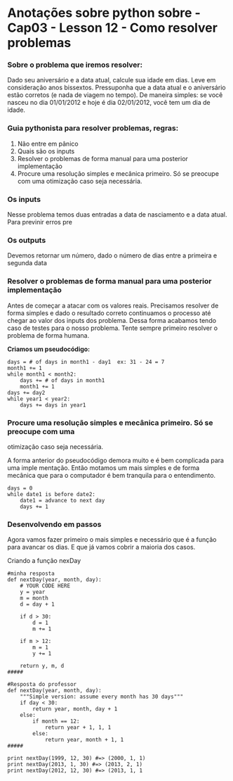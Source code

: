 # Anotações sobre python sobre - Cap03 - Lesson 12 - Como resolver problemas

### Sobre o problema que iremos resolver:

Dado seu aniversário e a data atual, calcule sua idade em dias. Leve em
consideração anos bissextos. Pressuponha que a data atual e o aniversário estão
corretos (e nada de viagem no tempo). De maneira simples: se você nasceu no dia
01/01/2012 e hoje é dia 02/01/2012, você tem um dia de idade.

### Guia pythonista para resolver problemas, regras:

1. Não entre em pânico
2. Quais são os inputs
3. Resolver o problemas de forma manual para uma posterior implementação
4. Procure uma resolução simples e mecânica primeiro. Só se preocupe com uma
otimização caso seja necessária.

### Os inputs

Nesse problema temos duas entradas a data de nasciamento e a data atual. Para
previnir erros pre

### Os outputs

Devemos retornar um número, dado o número de dias entre a primeira e segunda
data

### Resolver o problemas de forma manual para uma posterior implementação

Antes de começar a atacar com os valores reais. Precisamos resolver de forma
simples e dado o resultado correto continuamos o processo até chegar ao valor
dos inputs dos problema. Dessa forma acabamos tendo caso de testes para
o nosso problema.
Tente sempre primeiro resolver o problema de forma humana.

**Criamos um pseudocódigo:**

```
days = # of days in month1 - day1  ex: 31 - 24 = 7
month1 += 1 
while month1 < month2: 
    days += # of days in month1
    month1 += 1
days += day2
while year1 < year2:
    days += days in year1
```

### Procure uma resolução simples e mecânica primeiro. Só se preocupe com uma 
otimização caso seja necessária.

A forma anterior do pseudocódigo demora muito e é bem complicada para uma imple
mentação. Então motamos um mais simples e de forma mecânica que para o computador 
é bem tranquila para o entendimento. 
```
days = 0
while date1 is before date2:
    date1 = advance to next day
    days += 1
```
### Desenvolvendo em passos
Agora vamos fazer primeiro o mais simples e necessário que é a função para avancar
os dias. E que já vamos cobrir a maioria dos casos.

Criando a função nexDay
```
#minha resposta
def nextDay(year, month, day):
    # YOUR CODE HERE
    y = year
    m = month
    d = day + 1
   
    if d > 30:
        d = 1
        m += 1
    
    if m > 12:
        m = 1
        y += 1

    return y, m, d
#####

#Resposta do professor
def nextDay(year, month, day):
    """Simple version: assume every month has 30 days"""
    if day < 30:
        return year, month, day + 1
    else:
        if month == 12:
            return year + 1, 1, 1
        else:
            return year, month + 1, 1
#####

print nextDay(1999, 12, 30) #=> (2000, 1, 1)
print nextDay(2013, 1, 30) #=> (2013, 2, 1)
print nextDay(2012, 12, 30) #=> (2013, 1, 1
```